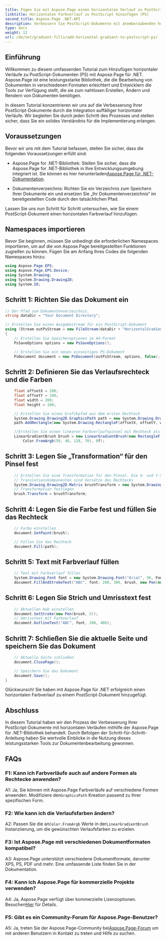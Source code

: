 ```yaml
---
title: Fügen Sie mit Aspose.Page einen horizontalen Verlauf zu PostScript (PS) hinzu
linktitle: Horizontalen Farbverlauf zu PostScript hinzufügen (PS)
second_title: Aspose.Page .NET-API
description: Verbessern Sie PostScript-Dokumente mit atemberaubenden horizontalen Verläufen mit Aspose.Page für .NET. Folgen Sie unserer Schritt-für-Schritt-Anleitung für eine nahtlose Implementierung.
type: docs
weight: 12
url: /de/net/gradient-fills/add-horizontal-gradient-to-postscript-ps/
---
```

## Einführung

Willkommen zu diesem umfassenden Tutorial zum Hinzufügen horizontaler Verläufe zu PostScript-Dokumenten (PS) mit Aspose.Page für .NET. Aspose.Page ist eine leistungsstarke Bibliothek, die die Bearbeitung von Dokumenten in verschiedenen Formaten erleichtert und Entwicklern die Tools zur Verfügung stellt, die sie zum nahtlosen Erstellen, Ändern und Rendern von Dokumenten benötigen.

In diesem Tutorial konzentrieren wir uns auf die Verbesserung Ihrer PostScript-Dokumente durch die Integration auffälliger horizontaler Verläufe. Wir begleiten Sie durch jeden Schritt des Prozesses und stellen sicher, dass Sie ein solides Verständnis für die Implementierung erlangen.

## Voraussetzungen

Bevor wir uns mit dem Tutorial befassen, stellen Sie sicher, dass die folgenden Voraussetzungen erfüllt sind:

-  Aspose.Page for .NET-Bibliothek: Stellen Sie sicher, dass die Aspose.Page for .NET-Bibliothek in Ihre Entwicklungsumgebung integriert ist. Sie können es hier herunterladen[Aspose.Page für .NET-Dokumentation](https://reference.aspose.com/page/net/).

- Dokumentenverzeichnis: Richten Sie ein Verzeichnis zum Speichern Ihrer Dokumente ein und ersetzen Sie „Ihr Dokumentenverzeichnis“ im bereitgestellten Code durch den tatsächlichen Pfad.

Lassen Sie uns nun Schritt für Schritt untersuchen, wie Sie einem PostScript-Dokument einen horizontalen Farbverlauf hinzufügen.

## Namespaces importieren

Bevor Sie beginnen, müssen Sie unbedingt die erforderlichen Namespaces importieren, um auf die von Aspose.Page bereitgestellten Funktionen zugreifen zu können. Fügen Sie am Anfang Ihres Codes die folgenden Namespaces hinzu:

```csharp
using Aspose.Page.EPS;
using Aspose.Page.EPS.Device;
using System.Drawing;
using System.Drawing.Drawing2D;
using System.IO;
```

## Schritt 1: Richten Sie das Dokument ein

```csharp
// Der Pfad zum Dokumentenverzeichnis.
string dataDir = "Your Document Directory";

// Erstellen Sie einen Ausgabestream für ein PostScript-Dokument
using (Stream outPsStream = new FileStream(dataDir + "HorizontalGradient_outPS.ps", FileMode.Create))
{
    // Erstellen Sie Speicheroptionen im A4-Format
    PsSaveOptions options = new PsSaveOptions();

    // Erstellen Sie ein neues einseitiges PS-Dokument
    PsDocument document = new PsDocument(outPsStream, options, false);
```

## Schritt 2: Definieren Sie das Verlaufsrechteck und die Farben

```csharp
    float offsetX = 200;
    float offsetY = 100;
    float width = 200;
    float height = 100;

    // Erstellen Sie einen Grafikpfad aus dem ersten Rechteck
    System.Drawing.Drawing2D.GraphicsPath path = new System.Drawing.Drawing2D.GraphicsPath();
    path.AddRectangle(new System.Drawing.RectangleF(offsetX, offsetY, width, height));

    //Erstellen Sie einen linearen Farbverlaufspinsel mit Rechteck als Begrenzung sowie Start- und Endfarben
    LinearGradientBrush brush = new LinearGradientBrush(new RectangleF(0, 0, width, height), Color.FromArgb(150, 0, 0, 0),
        Color.FromArgb(50, 40, 128, 70), 0f);
```

## Schritt 3: Legen Sie „Transformation“ für den Pinsel fest

```csharp
    // Erstellen Sie eine Transformation für den Pinsel. Die X- und Y-Skalierungskomponenten müssen entsprechend der Breite und Höhe des Rechtecks entsprechen.
    // Translationskomponenten sind Versätze des Rechtecks
    System.Drawing.Drawing2D.Matrix brushTransform = new System.Drawing.Drawing2D.Matrix(width, 0, 0, height, offsetX, offsetY);
    // Transformation festlegen
    brush.Transform = brushTransform;
```

## Schritt 4: Legen Sie die Farbe fest und füllen Sie das Rechteck

```csharp
    // Farbe einstellen
    document.SetPaint(brush);

    // Füllen Sie das Rechteck
    document.Fill(path);
```

## Schritt 5: Text mit Farbverlauf füllen

```csharp
    // Text mit Farbverlauf füllen
    System.Drawing.Font font = new System.Drawing.Font("Arial", 96, FontStyle.Bold);
    document.FillAndStrokeText("ABC", font, 200, 300, brush, new Pen(new SolidBrush(Color.Black), 2));
```

## Schritt 6: Legen Sie Strich und Umrisstext fest

```csharp
    // Aktuellen Hub einstellen
    document.SetStroke(new Pen(brush, 5));
    // Umrisstext mit Farbverlauf
    document.OutlineText("ABC", font, 200, 400);
```

## Schritt 7: Schließen Sie die aktuelle Seite und speichern Sie das Dokument

```csharp
    // Aktuelle Seite schließen
    document.ClosePage();

    // Speichern Sie das Dokument
    document.Save();
}
```

Glückwunsch! Sie haben mit Aspose.Page für .NET erfolgreich einen horizontalen Farbverlauf zu einem PostScript-Dokument hinzugefügt.

## Abschluss

In diesem Tutorial haben wir den Prozess der Verbesserung Ihrer PostScript-Dokumente mit horizontalen Verläufen mithilfe der Aspose.Page für .NET-Bibliothek behandelt. Durch Befolgen der Schritt-für-Schritt-Anleitung haben Sie wertvolle Einblicke in die Nutzung dieses leistungsstarken Tools zur Dokumentenbearbeitung gewonnen.

## FAQs

### F1: Kann ich Farbverläufe auch auf andere Formen als Rechtecke anwenden?

 A1: Ja, Sie können mit Aspose.Page Farbverläufe auf verschiedene Formen anwenden. Modifiziere den`GraphicsPath` Kreation passend zu Ihrer spezifischen Form.

### F2: Wie kann ich die Verlaufsfarben ändern?

 A2: Passen Sie die an`Color.FromArgb` Werte in der`LinearGradientBrush` Instanziierung, um die gewünschten Verlaufsfarben zu erzielen.

### F3: Ist Aspose.Page mit verschiedenen Dokumentformaten kompatibel?

A3: Aspose.Page unterstützt verschiedene Dokumentformate, darunter XPS, PS, PDF und mehr. Eine umfassende Liste finden Sie in der Dokumentation.

### F4: Kann ich Aspose.Page für kommerzielle Projekte verwenden?

 A4: Ja, Aspose.Page verfügt über kommerzielle Lizenzoptionen. Besuchen[Hier](https://purchase.aspose.com/buy) für Details.

### F5: Gibt es ein Community-Forum für Aspose.Page-Benutzer?

 A5: Ja, treten Sie der Aspose.Page-Community bei[Aspose.Page-Forum](https://forum.aspose.com/c/page/39) um mit anderen Benutzern in Kontakt zu treten und Hilfe zu suchen.
